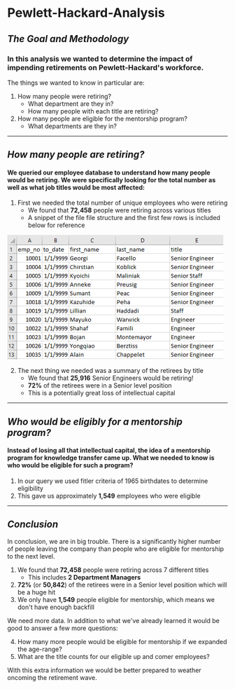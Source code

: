 # Pewlett-Hackard-Analysis

## *The Goal and Methodology*
### In this analysis we wanted to determine the impact of impending retirements on Pewlett-Hackard's workforce.

The things we wanted to know in particular are:
1. How many people were retiring?
    * What department are they in?
    * How many people with each title are retiring?
2. How many people are eligible for the mentorship program?
    * What departments are they in?

---
## *How many people are retiring?*
#### We queried our employee database to understand how many people would be retiring. We were specifically looking for the total number as well as what job titles would be most affected:

1. First we needed the total number of unique employees who were retiring
    * We found that **72,458** people were retiring across various titles
    * A snippet of the file file structure and the first few rows is included below for reference

![Unique Titles Summary](https://github.com/05Perseus/Pewlett-Hackard-Analysis/blob/main/Resources/unique_titles.png)

2. The next thing we needed was a summary of the retirees by title
    * We found that **25,916** Senior Engineers would be retiring!
    * **72%** of the retirees were in a Senior level position
    * This is a potentially great loss of intellectual capital

---
## *Who would be eligibly for a mentorship program?*
#### Instead of losing all that intellectual capital, the idea of a mentorship program for knowledge transfer came up. What we needed to know is who would be eligible for such a program?

1. In our query we used fitler criteria of 1965 birthdates to determine eligibility
2. This gave us approximately **1,549** employees who were eligible

---
## *Conclusion*
In conclusion, we are in big trouble. There is a significantly higher number of people leaving the company than people who are eligible for mentorship to the next level.

1. We found that **72,458** people were retiring across 7 different titles
    * This includes **2 Department Managers**
2. **72%** (or **50,842**) of the retirees were in a Senior level position which will be a huge hit
3. We only have **1,549** people eligible for mentorship, which means we don't have enough backfill

We need more data. In addition to what we've already learned it would be good to answer a few more questions:

4. How many more people would be eligible for mentorship if we expanded the age-range?
5. What are the title counts for our eligible up and comer employees?

With this extra information we would be better prepared to weather oncoming the retirement wave.
 
